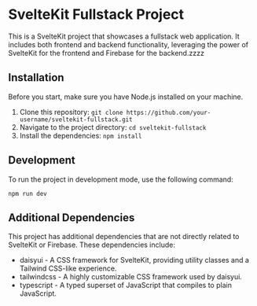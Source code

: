 # SvelteKit Fullstack Project

This is a SvelteKit project that showcases a fullstack web application. It includes both frontend and backend functionality, leveraging the power of SvelteKit for the frontend and Firebase for the backend.zzzz

## Installation
Before you start, make sure you have Node.js installed on your machine.

1. Clone this repository: `git clone https://github.com/your-username/sveltekit-fullstack.git`
2. Navigate to the project directory: `cd sveltekit-fullstack`
3. Install the dependencies: `npm install`

## Development
To run the project in development mode, use the following command:

```
npm run dev
```

## Additional Dependencies
This project has additional dependencies that are not directly related to SvelteKit or Firebase. These dependencies include:

- daisyui - A CSS framework for SvelteKit, providing utility classes and a Tailwind CSS-like experience.
- tailwindcss - A highly customizable CSS framework used by daisyui.
- typescript - A typed superset of JavaScript that compiles to plain JavaScript.
